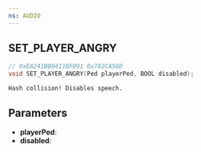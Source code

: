 ```yaml
---
ns: AUDIO
---
```

## SET_PLAYER_ANGRY

```c
// 0xEA241BB04110F091 0x782CA58D
void SET_PLAYER_ANGRY(Ped playerPed, BOOL disabled);
```

```
Hash collision! Disables speech.  
```

## Parameters
* **playerPed**: 
* **disabled**: 

